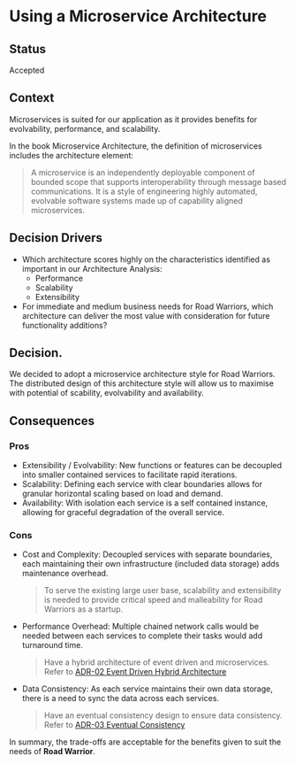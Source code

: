 # Using a Microservice Architecture

## Status

Accepted

## Context

Microservices is suited for our application as it provides benefits for evolvability, performance, and scalability.

In the book Microservice Architecture, the definition of microservices includes the architecture element:

> A microservice is an independently deployable component of bounded scope that supports interoperability through message based communications.
> It is a style of engineering highly automated, evolvable software systems made up of capability aligned microservices.

## Decision Drivers

- Which architecture scores highly on the characteristics identified as important in our Architecture Analysis:
  - Performance
  - Scalability
  - Extensibility
- For immediate and medium business needs for Road Warriors, which architecture can deliver the most value with consideration for future functionality additions?

## Decision.

We decided to adopt a microservice architecture style for Road Warriors.
The distributed design of this architecture style will allow us to maximise with potential of scability, evolvability and availability.

## Consequences

### Pros

- Extensibility / Evolvability: New functions or features can be decoupled into smaller contained services to facilitate rapid iterations.
- Scalability: Defining each service with clear boundaries allows for granular horizontal scaling based on load and demand.
- Availability: With isolation each service is a self contained instance, allowing for graceful degradation of the overall service.


### Cons

- Cost and Complexity: Decoupled services with separate boundaries, each maintaining their own infrastructure (included data storage) adds maintenance overhead.
  > To serve the existing large user base, scalability and extensibility is needed to provide critical speed and malleability for Road Warriors as a startup.
- Performance Overhead: Multiple chained network calls would be needed between each services to complete their tasks would add turnaround time.
  > Have a hybrid architecture of event driven and microservices. Refer to [ADR-02 Event Driven Hybrid Architecture](/solutions/adrs/02-event-driven-hybrid.md)
- Data Consistency: As each service maintains their own data storage, there is a need to sync the data across each services.
  > Have an eventual consistency design to ensure data consistency. Refer to [ADR-03 Eventual Consistency](/solutions/adrs/02-eventual-consistency.md)

In summary, the trade-offs are acceptable for the benefits given to suit the needs of **Road Warrior**.
